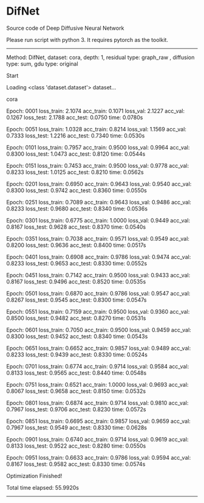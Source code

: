 # DifNet
Source code of Deep Diffusive Neural Network

Please run script with python 3. It requires pytorch as the toolkit.

*******************************
Method: DifNet, dataset: cora, depth: 1, residual type: graph_raw , diffusion type: sum, gdu type: original

Start

Loading <class 'dataset.dataset'> dataset...

cora

Epoch: 0001 loss_train: 2.1074 acc_train: 0.1071 loss_val: 2.1227 acc_val: 0.1267 loss_test: 2.1788 acc_test: 0.0750 time: 0.0780s

Epoch: 0051 loss_train: 1.0328 acc_train: 0.8214 loss_val: 1.1569 acc_val: 0.7333 loss_test: 1.2216 acc_test: 0.7340 time: 0.0530s

Epoch: 0101 loss_train: 0.7957 acc_train: 0.9500 loss_val: 0.9964 acc_val: 0.8300 loss_test: 1.0473 acc_test: 0.8120 time: 0.0544s

Epoch: 0151 loss_train: 0.7453 acc_train: 0.9500 loss_val: 0.9778 acc_val: 0.8233 loss_test: 1.0125 acc_test: 0.8210 time: 0.0562s

Epoch: 0201 loss_train: 0.6950 acc_train: 0.9643 loss_val: 0.9540 acc_val: 0.8300 loss_test: 0.9742 acc_test: 0.8360 time: 0.0550s

Epoch: 0251 loss_train: 0.7089 acc_train: 0.9643 loss_val: 0.9486 acc_val: 0.8233 loss_test: 0.9680 acc_test: 0.8340 time: 0.0536s

Epoch: 0301 loss_train: 0.6775 acc_train: 1.0000 loss_val: 0.9449 acc_val: 0.8167 loss_test: 0.9628 acc_test: 0.8370 time: 0.0540s

Epoch: 0351 loss_train: 0.7038 acc_train: 0.9571 loss_val: 0.9549 acc_val: 0.8200 loss_test: 0.9636 acc_test: 0.8400 time: 0.0517s

Epoch: 0401 loss_train: 0.6908 acc_train: 0.9786 loss_val: 0.9474 acc_val: 0.8233 loss_test: 0.9653 acc_test: 0.8330 time: 0.0552s

Epoch: 0451 loss_train: 0.7142 acc_train: 0.9500 loss_val: 0.9433 acc_val: 0.8167 loss_test: 0.9496 acc_test: 0.8520 time: 0.0535s

Epoch: 0501 loss_train: 0.6870 acc_train: 0.9786 loss_val: 0.9547 acc_val: 0.8267 loss_test: 0.9545 acc_test: 0.8300 time: 0.0547s

Epoch: 0551 loss_train: 0.7159 acc_train: 0.9500 loss_val: 0.9360 acc_val: 0.8500 loss_test: 0.9482 acc_test: 0.8270 time: 0.0531s

Epoch: 0601 loss_train: 0.7050 acc_train: 0.9500 loss_val: 0.9459 acc_val: 0.8300 loss_test: 0.9452 acc_test: 0.8340 time: 0.0543s

Epoch: 0651 loss_train: 0.6652 acc_train: 0.9857 loss_val: 0.9489 acc_val: 0.8233 loss_test: 0.9439 acc_test: 0.8330 time: 0.0524s

Epoch: 0701 loss_train: 0.6774 acc_train: 0.9714 loss_val: 0.9584 acc_val: 0.8133 loss_test: 0.9565 acc_test: 0.8440 time: 0.0548s

Epoch: 0751 loss_train: 0.6521 acc_train: 1.0000 loss_val: 0.9693 acc_val: 0.8067 loss_test: 0.9658 acc_test: 0.8150 time: 0.0532s

Epoch: 0801 loss_train: 0.6874 acc_train: 0.9714 loss_val: 0.9810 acc_val: 0.7967 loss_test: 0.9706 acc_test: 0.8230 time: 0.0572s

Epoch: 0851 loss_train: 0.6695 acc_train: 0.9857 loss_val: 0.9659 acc_val: 0.7967 loss_test: 0.9549 acc_test: 0.8330 time: 0.0628s

Epoch: 0901 loss_train: 0.6740 acc_train: 0.9714 loss_val: 0.9619 acc_val: 0.8133 loss_test: 0.9522 acc_test: 0.8280 time: 0.0550s

Epoch: 0951 loss_train: 0.6633 acc_train: 0.9786 loss_val: 0.9594 acc_val: 0.8167 loss_test: 0.9582 acc_test: 0.8330 time: 0.0574s

Optimization Finished!

Total time elapsed: 55.9920s

*******************************
